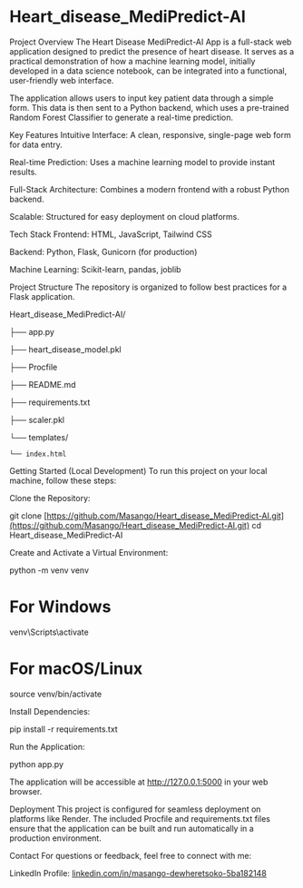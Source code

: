 # Heart_disease_MediPredict-AI

Project Overview
The Heart Disease MediPredict-AI App is a full-stack web application designed to predict the presence of heart disease. It serves as a practical demonstration of how a machine learning model, initially developed in a data science notebook, can be integrated into a functional, user-friendly web interface.

The application allows users to input key patient data through a simple form. This data is then sent to a Python backend, which uses a pre-trained Random Forest Classifier to generate a real-time prediction.

Key Features
Intuitive Interface: A clean, responsive, single-page web form for data entry.

Real-time Prediction: Uses a machine learning model to provide instant results.

Full-Stack Architecture: Combines a modern frontend with a robust Python backend.

Scalable: Structured for easy deployment on cloud platforms.

Tech Stack
Frontend: HTML, JavaScript, Tailwind CSS

Backend: Python, Flask, Gunicorn (for production)

Machine Learning: Scikit-learn, pandas, joblib

Project Structure
The repository is organized to follow best practices for a Flask application.

Heart_disease_MediPredict-AI/

├── app.py

├── heart_disease_model.pkl

├── Procfile

├── README.md

├── requirements.txt

├── scaler.pkl

└── templates/
    
    └── index.html

Getting Started (Local Development)
To run this project on your local machine, follow these steps:

Clone the Repository:

git clone [https://github.com/Masango/Heart_disease_MediPredict-AI.git](https://github.com/Masango/Heart_disease_MediPredict-AI.git)
cd Heart_disease_MediPredict-AI

Create and Activate a Virtual Environment:

python -m venv venv
# For Windows
venv\Scripts\activate
# For macOS/Linux
source venv/bin/activate

Install Dependencies:

pip install -r requirements.txt

Run the Application:

python app.py

The application will be accessible at http://127.0.0.1:5000 in your web browser.

Deployment
This project is configured for seamless deployment on platforms like Render. The included Procfile and requirements.txt files ensure that the application can be built and run automatically in a production environment.

Contact
For questions or feedback, feel free to connect with me:

LinkedIn Profile: [linkedin.com/in/masango-dewheretsoko-5ba182148 ](https://www.linkedin.com/in/masango-dewheretsoko-5ba182148)
